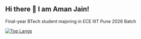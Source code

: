 ## Hi there 👋 I am Aman Jain!

Final-year BTech student majoring in ECE
IIIT Pune 2026 Batch

[![Top Langs](https://github-readme-stats.vercel.app/api/top-langs/?username=ajgithub394&layout=compact&theme=tokyonight)](https://github.com/anuraghazra/github-readme-stats)


<!--
**ajgithub394/ajgithub394** is a ✨ _special_ ✨ repository because its `README.md` (this file) appears on your GitHub profile.

Here are some ideas to get you started:

- 🔭 I’m currently working on ...
- 🌱 I’m currently learning ...
- 👯 I’m looking to collaborate on ...
- 🤔 I’m looking for help with ...
- 💬 Ask me about ...
- 📫 How to reach me: ...
- 😄 Pronouns: ...
- ⚡ Fun fact: ...
-->
